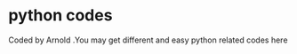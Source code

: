 # python codes
















Coded by Arnold  .You may get different and easy python related codes here


